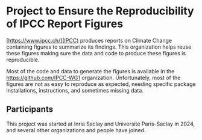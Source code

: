 <!--

**Here are some ideas to get you started:**

🙋‍♀️ A short introduction - what is your organization all about?
🌈 Contribution guidelines - how can the community get involved?
👩‍💻 Useful resources - where can the community find your docs? Is there anything else the community should know?
🍿 Fun facts - what does your team eat for breakfast?
🧙 Remember, you can do mighty things with the power of [Markdown](https://docs.github.com/github/writing-on-github/getting-started-with-writing-and-formatting-on-github/basic-writing-and-formatting-syntax)
-->
# Project to Ensure the Reproducibility of IPCC Report Figures

[https://www.ipcc.ch/](IPCC) produces reports on Climate Change containing figures to summarize its findings. This organization helps reuse these figures making sure the data and code to produce these figures is reproducible.

Most of the code and data to generate the figures is available in the https://github.com/IPCC-WG1 organization. Unfortunately, most of the figures are not as easy to reproduce as expected, needing specific package installations, instructions, and sometimes missing data. 

## Participants

This project was started at Inria Saclay and Université Paris-Saclay in 2024, and several other organizations and people have joined.

